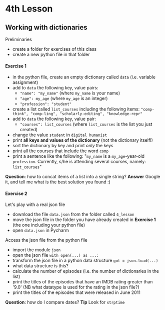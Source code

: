 # 4th Lesson

## Working with dictionaries

Preliminaries

 * create a folder for exercises of this class
 * create a new python file in that folder

#### Exercise 1

 * in the python file, create an empty dictionary called `data` (i.e. variable assignment)
 * add to `data` the following key, value pairs:
    * `"name": "my_name"` (where `my_name` is your name)
    * `"age": my_age` (where `my_age` is an integer)
    * `"profession": "student"`
 * create a list called `list_courses` including the following items: `"comp-think", "comp-ling", "scholarly-editing", "knowledge-repr"`
 * add to `data` the following key, value pair:
    * `"courses": list_courses` (where `list_courses` is the list you just created)
 * change the value `student` in `digital humanist`
 * print **all keys and values of the dictionary** (not the dictionary itself!)
 * sort the dictionary by key and print _only_ the keys
 * print all the courses that include the word `comp`
 * print a sentence like the following: "`my_name` is a `my_age`-year-old `profession`. Currently, s/he is attending several courses, namely: `list_courses`"

**Question**: how to concat items of a list into a single string? **Answer** Google it, and tell me what is the best solution you found :)


#### Exercise 2
Let's play with a real json file

 * download the file `data.json` from the folder called `4_lesson`
 * move the json file in the folder you have already created in **Exercise 1** (the one including your python file)
 * open `data.json` in Pycharm

Access the json file from the python file

 * import the module `json`
 * open the json file `with open(...) as ...:`
 * transform the json file in a python data structure `got = json.load(...)`
 * what data structure is this?
 * calculate the number of episodes (i.e. the number of dictionaries in the list)
 * print the titles of the episodes that have an IMDB rating greater than '9.0' (NB what datatype is used for the rating in the json file?)
 * print the titles of the episodes that were released in June 2011

**Question**: how do I compare dates? **Tip** Look for `strptime`
